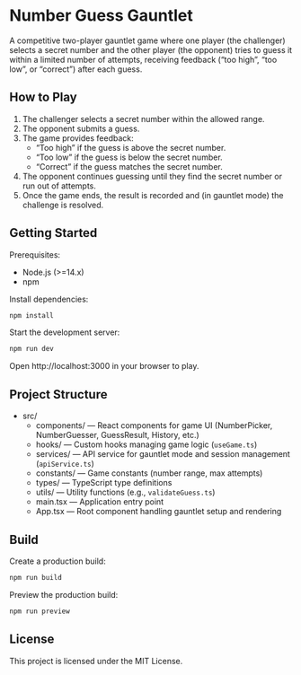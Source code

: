 # Number Guess Gauntlet

A competitive two-player gauntlet game where one player (the challenger) selects a secret number and the other player (the opponent) tries to guess it within a limited number of attempts, receiving feedback (“too high”, “too low”, or “correct”) after each guess.

## How to Play

1. The challenger selects a secret number within the allowed range.  
2. The opponent submits a guess.  
3. The game provides feedback:
   - “Too high” if the guess is above the secret number.  
   - “Too low” if the guess is below the secret number.  
   - “Correct” if the guess matches the secret number.  
4. The opponent continues guessing until they find the secret number or run out of attempts.  
5. Once the game ends, the result is recorded and (in gauntlet mode) the challenge is resolved.

## Getting Started

Prerequisites:
- Node.js (>=14.x)
- npm

Install dependencies:
```bash
npm install
```

Start the development server:
```bash
npm run dev
```

Open http://localhost:3000 in your browser to play.

## Project Structure

- src/
  - components/ — React components for game UI (NumberPicker, NumberGuesser, GuessResult, History, etc.)  
  - hooks/ — Custom hooks managing game logic (`useGame.ts`)  
  - services/ — API service for gauntlet mode and session management (`apiService.ts`)  
  - constants/ — Game constants (number range, max attempts)  
  - types/ — TypeScript type definitions  
  - utils/ — Utility functions (e.g., `validateGuess.ts`)  
  - main.tsx — Application entry point  
  - App.tsx — Root component handling gauntlet setup and rendering  

## Build

Create a production build:
```bash
npm run build
```

Preview the production build:
```bash
npm run preview
```

## License

This project is licensed under the MIT License.
